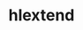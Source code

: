 ---
title: "hlextend"
description: "Python library to exploit hash length extension attacks against various hashing algorithms like SHA-1, SHA-256, and MD5."
platforms: ["cli", "linux", "macos", "windows"]
categories: ["Crypto", "Web"]
tags: ["hash-extension", "cryptographic-attacks", "length-extension", "hmac-bypass", "hash-forgery"]
github: "https://github.com/stephenbradshaw/hlextend"
---